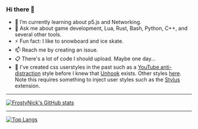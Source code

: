 ### Hi there 👋

- 🌱 I’m currently learning about p5.js and Networking.
- 💬 Ask me about game development, Lua, Rust, Bash, Python, C++, and several other tools.
- ⚡ Fun fact: I like to snowboard and ice skate.
- 📫 Reach me by creating an issue.
- 📋 There's a lot of code I should upload. Maybe one day...
- 🔭 I've created css userstyles in the past such as a [YouTube anti-distraction](https://userstyles.world/style/1651/youtube-anti-distraction) style before I knew that [Unhook](https://unhook.app/ "Unhook - Remove YouTube Recommended Videos and More") exists. Other styles [here](https://userstyles.org/users/639166). Note this requires something to inject user styles such as the [Stylus](https://github.com/openstyles/stylus#releases) extension.

---

[![FrostyNick's GitHub stats](https://github-readme-stats.vercel.app/api?username=frostynick&count_private=true&theme=transparent&show_icons=true&hide=stars&hide_border=true)](https://github.com/anuraghazra/github-readme-stats)
<!-- [![FrostyNick's GitHub stats](https://github-readme-stats.vercel.app/api?username=frostynick&count_private=true&theme=transparent&show_icons=true&hide=stars#gh-light-mode-only)](https://github.com/anuraghazra/github-readme-stats#gh-dark-mode-only) -->

---

[![Top Langs](https://github-readme-stats.vercel.app/api/top-langs/?username=frostynick&layout=compact&theme=transparent&langs_count=6&hide_border=true)](https://github.com/anuraghazra/github-readme-stats)

<!--
**FrostyNick/FrostyNick** is a ✨ _special_ ✨ repository because its `README.md` (this file) appears on your GitHub profile.

Here are some ideas to get you started:

- 🔭 I’m currently working on ...
- 🌱 I’m currently learning ...
- 👯 I’m looking to collaborate on ...
- 🤔 I’m looking for help with ...
- 💬 Ask me about ...
- 📫 How to reach me: ...
- 😄 Pronouns: ...
- ⚡ Fun fact: ...
-->
